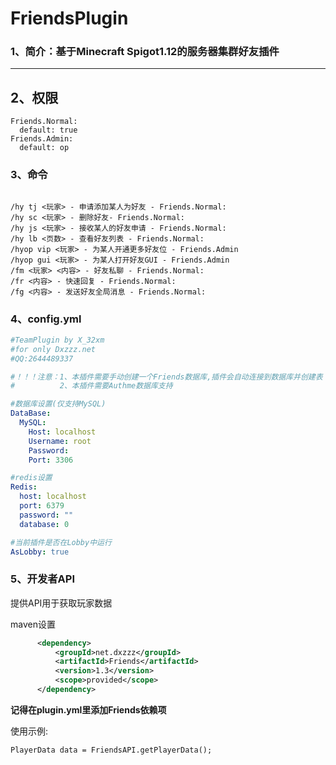 # FriendsPlugin
 
### 1、简介：基于Minecraft Spigot1.12的服务器集群好友插件

---

## 2、权限
```
Friends.Normal:
  default: true
Friends.Admin:
  default: op
```

### 3、命令
```

/hy tj <玩家> - 申请添加某人为好友 - Friends.Normal:
/hy sc <玩家> - 删除好友- Friends.Normal:
/hy js <玩家> - 接收某人的好友申请 - Friends.Normal:
/hy lb <页数> - 查看好友列表 - Friends.Normal:
/hyop vip <玩家> - 为某人开通更多好友位 - Friends.Admin
/hyop gui <玩家> - 为某人打开好友GUI - Friends.Admin
/fm <玩家> <内容> - 好友私聊 - Friends.Normal:
/fr <内容> - 快速回复 - Friends.Normal:
/fg <内容> - 发送好友全局消息 - Friends.Normal:

```

### 4、config.yml
```yml
#TeamPlugin by X_32xm
#for only Dxzzz.net
#QQ:2644489337

#！！！注意：1、本插件需要手动创建一个Friends数据库,插件会自动连接到数据库并创建表！！！
#          2、本插件需要Authme数据库支持

#数据库设置(仅支持MySQL)
DataBase:
  MySQL:
    Host: localhost
    Username: root
    Password:
    Port: 3306

#redis设置
Redis:
  host: localhost
  port: 6379
  password: ""
  database: 0

#当前插件是否在Lobby中运行
AsLobby: true

```

### 5、开发者API
提供API用于获取玩家数据

maven设置
```xml
      <dependency>
          <groupId>net.dxzzz</groupId>
          <artifactId>Friends</artifactId>
          <version>1.3</version>
          <scope>provided</scope>
      </dependency>
```
**记得在plugin.yml里添加Friends依赖项**

使用示例:
```
PlayerData data = FriendsAPI.getPlayerData();
```





